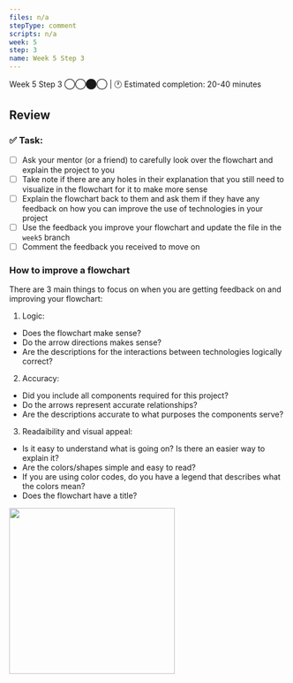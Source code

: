 ```yaml
---
files: n/a
stepType: comment
scripts: n/a
week: 5
step: 3
name: Week 5 Step 3
---
```

Week 5 Step 3 ◯◯⬤◯ | 🕐 Estimated completion: 20-40 minutes

## Review

### ✅  Task:

- [ ] Ask your mentor (or a friend) to carefully look over the flowchart and explain the project to you
- [ ] Take note if there are any holes in their explanation that you still need to visualize in the flowchart for it to make more sense
- [ ] Explain the flowchart back to them and ask them if they have any feedback on how you can improve the use of technologies in your project
- [ ] Use the feedback you improve your flowchart and update the file in the `week5` branch
- [ ] Comment the feedback you received to move on

### How to improve a flowchart
There are 3 main things to focus on when you are getting feedback on and improving your flowchart:
1. Logic:
  - Does the flowchart make sense?
  - Do the arrow directions makes sense?
  - Are the descriptions for the interactions between technologies logically correct?
2. Accuracy: 
  - Did you include all components required for this project?
  - Do the arrows represent accurate relationships?
  - Are the descriptions accurate to what purposes the components serve?
3. Readaibility and visual appeal:
  - Is it easy to understand what is going on? Is there an easier way to explain it?
  - Are the colors/shapes simple and easy to read?
  - If you are using color codes, do you have a legend that describes what the colors mean?
  - Does the flowchart have a title?

<img src="https://github.com/natalieh235/songrecproject/raw/master/tutorial/images/flowchart.png" width=300/>